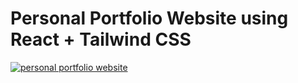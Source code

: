 # Personal Portfolio Website using React + Tailwind CSS

[
![personal portfolio website](https://github.com/user-attachments/assets/7751f7e8-76f1-4010-892c-525844d989cf)](https://prem-portfolio-uzvi.vercel.app/)
